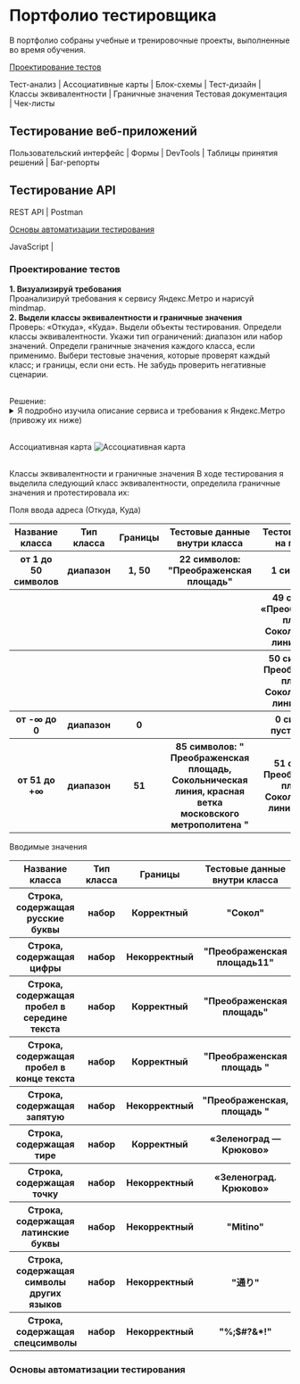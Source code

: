 <!DOCTYPE html>
<html>
<head>
<meta charset="utf-8">
</head>
<body>
<h1>Портфолио тестировщика</h1>
<p>В портфолио собраны учебные и тренировочные проекты, выполненные во время обучения.</p>
<a href='#designing-test'>Проектирование тестов</a>
<p> Тест-анализ | Ассоциативные карты | Блок-схемы |
Тест-дизайн | Классы эквивалентности | Граничные значения
Тестовая документация | Чек-листы </p>

<h2>Тестирование веб-приложений</h2>
<p>  Пользовательский интерфейс | Формы | DevTools | 
        Таблицы принятия решений | Баг-репорты</p>
<h2>Тестирование API</h2>
<p>  REST API | Postman</p>
<a href="#avto-test"> Основы автоматизации тестирования</a>
<p>JavaScript |</p>



        
<section><h3 id="designing-test">Проектирование тестов</h3></section>
<p>
<strong>1. Визуализируй требования</strong>
<br>Проанализируй требования к сервису Яндекс.Метро и нарисуй mindmap.<br>
<strong>2. Выдели классы эквивалентности и граничные значения</strong><br>
Проверь: «Откуда», «Куда».
Выдели объекты тестирования.
Определи классы эквивалентности. Укажи тип ограничений: диапазон или набор значений.
Определи граничные значения каждого класса, если применимо.
Выбери тестовые значения, которые проверят каждый класс; и границы, если они есть.
Не забудь проверить негативные сценарии.
</p> <br>
Решение:<br>
<details>
<summary>Я подробно изучила описание сервиса и требования к Яндекс.Метро (привожу их ниже)</summary><br>

Яндекс Метро — сервис, который позволяет ориентироваться в метро с помощью мобильного устройства. В приложении есть схема метро, которая помогает построить маршрут и оценить время в пути. В нём также появляются актуальные уведомления о работе станций метро и изменениях графика работы.

Интерфейс:<br>
В интерфейсе есть две функциональные области: карта метро, область ввода станций метро. Карта двумерная. Можно перемещать свайпом. Масштабируется пинчем и спредом.<br>
Описание работы интерфейса: <br>
Если геолокация устройства пользователя определяется в городе с метро, то активной отмечена станция «Откуда», ближе к которой находится устройство. Если геолокация выключена, то поля «Откуда» и «Куда» пустые. Так же на стартовом экране есть кнопка «Настройка», в ней пользователь может выбрать город, язык и тему, а также очистить историю поиска, узнать версию приложения и оставить обратную связь. Город: в текущей версии команда проработала схемы метро для 36 городов. Язык: в текущей версии пользователь может выбрать один из двух языков: русский или английский. Тема: пользователь может выбрать тёмную или светлую тему. Если выставлен режим «Автоматически», то тема меняется автоматически: со светлой на тёмную в 18:00, с тёмной на светлую в 6:00. Время московское. Очистить историю поиска: пользователь может очистить историю поиска и маршрутов, нажав кнопку «Очистить историю поиска». Откроется всплывающее окно с подтверждением удаления. При нажатии кнопки «Удалить» история поиска и маршрутов удаляется. О приложении: пользователь может посмотреть версию сборки приложения и дополнительную информацию. Обратная связь: пользователь может оставить обратную связь. При нажатии на кнопку «Обратная связь» происходит переход в окно службы поддержки с помощью Webview. 
<br>
Логика работы полей «Откуда» и «Куда»:<br>
Если поля станций заполнены корректно, на карте отображаются точки А и В. Если поле «Откуда» заполнено некорректно, точка А не отображается. Если поле «Куда» заполнено некорректно, точка В не отображается. При некорректном значении поле очищается автоматически. Маршрут построится, только если заполнить поля «Откуда» и «Куда». Маршруты на карте интерактивные — пользователь может выбирать тапом станции. Пользователь может поменять местами названия станций в полях с помощью кнопки со стрелочками. Если одно поле пустое, то при нажатии кнопки название станции перемещается между полями. 
<br> Требование к вводимым символам:<br>	
Только буквы русского алфавита, цифры, пробел, тире. Длина не менее 1 и не более 50 символов. Пробелы до и после адреса исчезают при снятии фокуса. Если пользователь соблюдает правила ввода и под введённые символы попадает название станции, то оно отображается для выбора. Если правила не соблюдаются или станций, соответствующих введённым символам, не обнаружилось, станция не отображается.
</details>

<br>Ассоциативная карта 
<img src='https://github.com/a-Nagornaya/Portfolio/assets/133662962/70a40e2c-d310-439e-af4d-6780351561e7' alt="Ассоциативная карта">

<br>Классы эквивалентности и граничные значения
В ходе тестирования я выделила следующий класс эквивалентности, определила граничные значения и протестировала их:

Поля ввода адреса (Откуда, Куда)

<table>
	<tr>
		<th>Название класса</th>
		<th>Тип класса</th>
		<th>Границы</th>
		<th>Тестовые данные внутри класса</th>
		<th>Тестовые данные на границах</th>
	</tr>
	<tr>
		<th>от 1 до 50 символов</th>
		<th>диапазон</th>
		<th>1, 50</th>
		<th>22 символов: "Преображенская площадь" </th>
		<th>1 символ: "П"</th>
	</tr>
	<tr>
		<th></th>
		<th></th>
		<th></th>
		<th></th>
		<th>49 символов: «Преображенская площадь Сокольническая линия красн»</th>
	</tr>
	<tr>
		<th></th><th></th><th></th><th></th>
		<th>50 символов: " Преображенская площадь, Сокольническая линия красн"</th>
	</tr>
	<tr>
		<th>от -∞ до 0</th>
		<th>диапазон</th>
		<th>0</th>
		<th>
		</th>
		<th>0 символов: пустая строка</th>
	</tr>
	<tr>
		<th>от 51 до +∞</th>
		<th>диапазон</th>
		<th>51</th>
		<th>85 символов: " Преображенская площадь, Сокольническая линия, красная ветка московского метрополитена "
		</th>
		<th>51 символ: " Преображенская площадь, Сокольническая линия красна "</th>
	</tr>
</table>
			<p>Вводимые значения</p>
			<table>
				<tr>
		<th>Название класса</th>
		<th>Тип класса</th>
		<th>Границы</th>
		<th>Тестовые данные внутри класса</th>
		</tr>
<tr>
					<th>Строка, содержащая русские буквы
					</th>
					<th>набор</th>
     <th>Корректный</th>
	<th>"Сокол" </th>
</tr>
<tr>
	<th>Строка, содержащая цифры</th>
	<th>набор</th>
	<th>Некорректный</th>
	<th>"Преображенская площадь11"</th>
</tr>
<tr>
	<th>Строка, содержащая пробел в середине текста</th>
	<th>набор</th>
	<th>Корректный</th>
	<th>"Преображенская площадь" </th>
</tr>
				<tr>
	<th>Строка, содержащая пробел в конце текста</th>
	<th>набор</th>
	<th>Корректный</th>
	<th>"Преображенская площадь " </th>
</tr>
<tr>
	<th>Строка, содержащая запятую</th>
	<th>набор</th>
	<th>Некорректный</th>
	<th>"Преображенская, площадь " </th>
</tr>
<tr>
	<th>Строка, содержащая тире</th>
	<th>набор</th>
	<th>Корректный</th>
	<th>«Зеленоград — Крюково»</th>
</tr>
<tr>
	<th>Строка, содержащая точку</th>
	<th>набор</th>
	<th>Некорректный</th>
	<th>«Зеленоград. Крюково»</th>
</tr>
<tr>
	<th>Строка, содержащая латинские буквы</th>
	<th>набор</th>
	<th>Некорректный</th>
	<th>"Mitino"</th>
</tr>
<tr>
	<th>Строка, содержащая символы других языков</th>
	<th>набор</th>
	<th>Некорректный</th>
	<th>"通り"</th>
</tr>

<tr>
	<th>Строка, содержащая спецсимволы</th>
	<th>набор</th>
	<th>Некорректный</th>
	<th>"%;$#?&*!"</th>
</tr>				
			</table>

<section><h3 id="avto-test">Основы автоматизации тестирования</h3></section>


</body>
</html>


